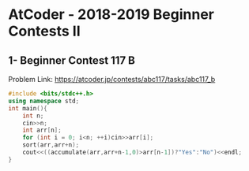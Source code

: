 # AtCoder - 2018-2019 Beginner Contests II
## 1-	Beginner Contest 117 B
Problem Link:
https://atcoder.jp/contests/abc117/tasks/abc117_b
```cpp
#include <bits/stdc++.h>
using namespace std;
int main(){
    int n;
    cin>>n;
    int arr[n];
    for (int i = 0; i<n; ++i)cin>>arr[i];
    sort(arr,arr+n);
    cout<<((accumulate(arr,arr+n-1,0)>arr[n-1])?"Yes":"No")<<endl;
}
```
